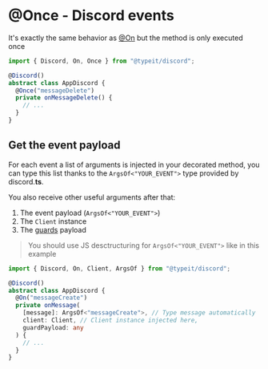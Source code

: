 # @Once - Discord events

It's exactly the same behavior as [@On](/decorators/on) but the method is only executed once

```typescript
import { Discord, On, Once } from "@typeit/discord";

@Discord()
abstract class AppDiscord {
  @Once("messageDelete")
  private onMessageDelete() {
    // ...
  }
}
```

## Get the event payload

For each event a list of arguments is injected in your decorated method, you can type this list thanks to the `ArgsOf<"YOUR_EVENT">` type provided by discord.**ts**.

You also receive other useful arguments after that:

1. The event payload (`ArgsOf<"YOUR_EVENT">`)
2. The `Client` instance
3. The [guards](/decorators/guards/) payload

> You should use JS desctructuring for `ArgsOf<"YOUR_EVENT">` like in this example

```typescript
import { Discord, On, Client, ArgsOf } from "@typeit/discord";

@Discord()
abstract class AppDiscord {
  @On("messageCreate")
  private onMessage(
    [message]: ArgsOf<"messageCreate">, // Type message automatically
    client: Client, // Client instance injected here,
    guardPayload: any
  ) {
    // ...
  }
}
```
